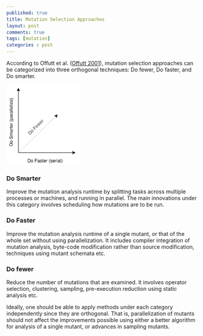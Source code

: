 ```yaml
---
published: true
title: Mutation Selection Approaches
layout: post
comments: true
tags: [mutation]
categories : post
---
```


According to Offutt et al. ([Offutt 2001](/references#offutt2001uniting)), mutation selection approaches can be categorized into three orthogonal techniques: Do fewer, Do faster, and Do smarter.

![Selective Mutation](/resources/posts/do-x.png)

### Do Smarter

Improve the mutation analysis runtime by splitting tasks across multiple processes or machines, and running in parallel. The main innovations under this category involves scheduling how mutations are to be run.

### Do Faster

Improve the mutation analysis runtime of a single mutant, or that of the whole set without using parallelization. It includes compiler integration of mutation analysis, byte-code modification rather than source modification, techniques using mutant schemata etc.

### Do fewer

Reduce the number of mutations that are examined. It involves operator selection, clustering, sampling, pre-execution reduction using static analysis etc.

Ideally, one should be able to apply methods under each category independently since they are orthogonal. That is, parallelization of mutants should not affect the improvements possible using either a better algorithm for analysis of a single mutant, or advances in sampling mutants.

